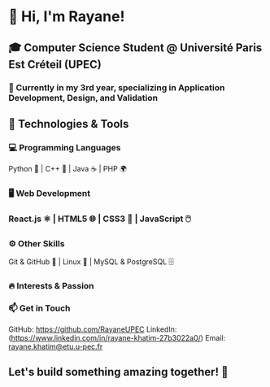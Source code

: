 
# 👋 Hi, I'm Rayane!
## 🎓 Computer Science Student @ Université Paris Est Créteil (UPEC)
### 📌 Currently in my 3rd year, specializing in Application Development, Design, and Validation

## 🚀 Technologies & Tools
### 💻 Programming Languages

Python 🐍 | C++ 🚀 | Java ☕ | PHP 🌍
### 🖥️ Web Development

### React.js ⚛️ | HTML5 🌐 | CSS3 🎨 | JavaScript 🖱️

### ⚙️ Other Skills

Git & GitHub 📂 | Linux 🐧 | MySQL & PostgreSQL 🗄️

### 🔥 Interests & Passion

### 📫 Get in Touch

GitHub: https://github.com/RayaneUPEC
LinkedIn: (https://www.linkedin.com/in/rayane-khatim-27b3022a0/)
Email: rayane.khatim@etu.u-pec.fr

## Let's build something amazing together! 🚀

